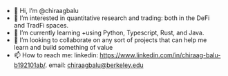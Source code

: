 - 👋 Hi, I’m @chiraagbalu
- 👀 I’m interested in quantitative research and trading: both in the DeFi and TradFi spaces. 
- 🌱 I’m currently learning +using Python, Typescript, Rust, and Java.
- 💞️ I’m looking to collaborate on any sort of projects that can help me learn and build something of value
- 📫 How to reach me: linkedin: https://www.linkedin.com/in/chiraag-balu-b192101ab/. email: chiraagbalu@berkeley.edu

<!---
chiraagbalu/chiraagbalu is a ✨ special ✨ repository because its `README.md` (this file) appears on your GitHub profile.
You can click the Preview link to take a look at your changes.
--->
